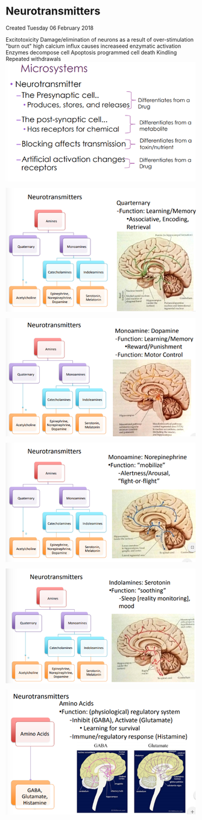 # Neurotransmitters
Created Tuesday 06 February 2018

Excitotoxicity
Damage/elimination of neurons as a result of over-stimulation
"burn out"
high calcium influx causes increaseed enzymatic activation
Enzymes decompose cell
Apoptosis
programmed cell death
Kindling
Repeated withdrawals
![](./Neurotransmitters/pasted_image.png)

![](./Neurotransmitters/pasted_image001.png)

![](./Neurotransmitters/pasted_image002.png)

![](./Neurotransmitters/pasted_image003.png)

![](./Neurotransmitters/pasted_image004.png)

![](./Neurotransmitters/pasted_image005.png)

			


